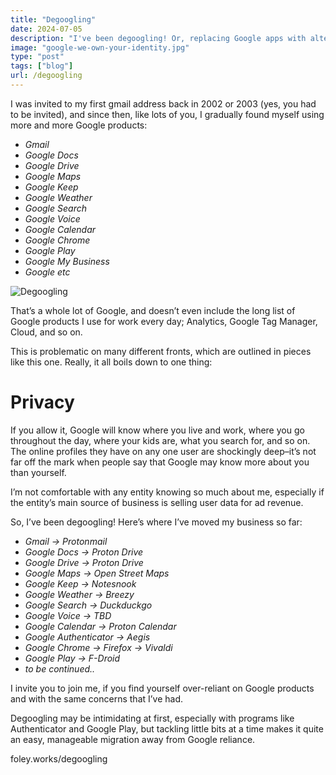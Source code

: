 ```yaml
---
title: "Degoogling"
date: 2024-07-05
description: "I've been degoogling! Or, replacing Google apps with alternatives. Here's a summary of changes I've made so far."
image: "google-we-own-your-identity.jpg"
type: "post"
tags: ["blog"]
url: /degoogling 
---
```


I was invited to my first gmail address back in 2002 or 2003 (yes, you had to be invited), and since then, like lots of you, I gradually found myself using more and more Google products:

- *Gmail*
- *Google Docs*
- *Google Drive*
- *Google Maps*
- *Google Keep*
- *Google Weather*
- *Google Search*
- *Google Voice*
- *Google Calendar*
- *Google Chrome*
- *Google Play*
- *Google My Business*
- *Google etc*

![Degoogling](/posts/degoogling/google-we-own-your-identity.jpg)

That’s a whole lot of Google, and doesn’t even include the long list of Google products I use for work every day; Analytics, Google Tag Manager, Cloud, and so on.
 
This is problematic on many different fronts, which are outlined in pieces like this one. Really, it all boils down to one thing:

# Privacy
If you allow it, Google will know where you live and work, where you go throughout the day, where your kids are, what you search for, and so on. The online profiles they have on any one user are shockingly deep–it’s not far off the mark when people say that Google may know more about you than yourself.

I’m not comfortable with any entity knowing so much about me, especially if the entity’s main source of business is selling user data for ad revenue.

So, I’ve been degoogling! Here’s where I’ve moved my business so far:
- *Gmail -> Protonmail*
- *Google Docs -> Proton Drive*
- *Google Drive -> Proton Drive*
- *Google Maps -> Open Street Maps*
- *Google Keep -> Notesnook*
- *Google Weather -> Breezy*
- *Google Search -> Duckduckgo*
- *Google Voice -> TBD*
- *Google Calendar -> Proton Calendar*
- *Google Authenticator -> Aegis*
- *Google Chrome -> Firefox -> Vivaldi*
- *Google Play -> F-Droid*
- *to be continued..*

I invite you to join me, if you find yourself over-reliant on Google products and with the same concerns that I’ve had.

Degoogling may be intimidating at first, especially with programs like Authenticator and Google Play, but tackling little bits at a time makes it quite an easy, manageable migration away from Google reliance.

foley.works/degoogling

